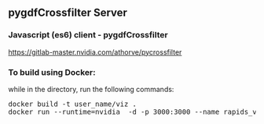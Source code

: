 ## pygdfCrossfilter Server

### Javascript (es6) client - pygdfCrossfilter

https://gitlab-master.nvidia.com/athorve/pycrossfilter

### To build using Docker:

while in the directory, run the following commands:


<pre>
docker build -t user_name/viz .
docker run --runtime=nvidia  -d -p 3000:3000 --name rapids_viz -v /folder/with/data:/usr/src/app/node_server/uploads user_name/viz

</pre>
